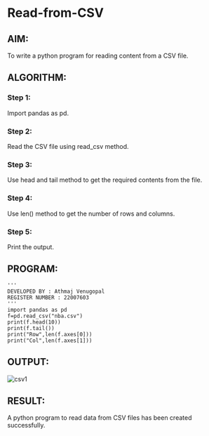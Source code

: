 # Read-from-CSV

## AIM:
To write a python program for reading content from a CSV file.

## ALGORITHM:
### Step 1:
Import pandas as pd.

### Step 2:
Read the CSV file using read_csv method.

### Step 3:
Use head and tail method to get the required contents from the file.

### Step 4:
Use len() method to get the number of rows and columns.

### Step 5:
Print the output.

## PROGRAM:
```
'''
DEVELOPED BY : Athmaj Venugopal
REGISTER NUMBER : 22007603
'''
import pandas as pd
f=pd.read_csv("nba.csv")
print(f.head(10))
print(f.tail())
print("Row",len(f.axes[0]))
print("Col",len(f.axes[1]))
```

## OUTPUT:
![csv1](https://user-images.githubusercontent.com/118753139/214772734-9a48b376-931e-488d-b455-0f9413d431b5.png)


## RESULT:

A python program to read data from CSV files has been created successfully.

